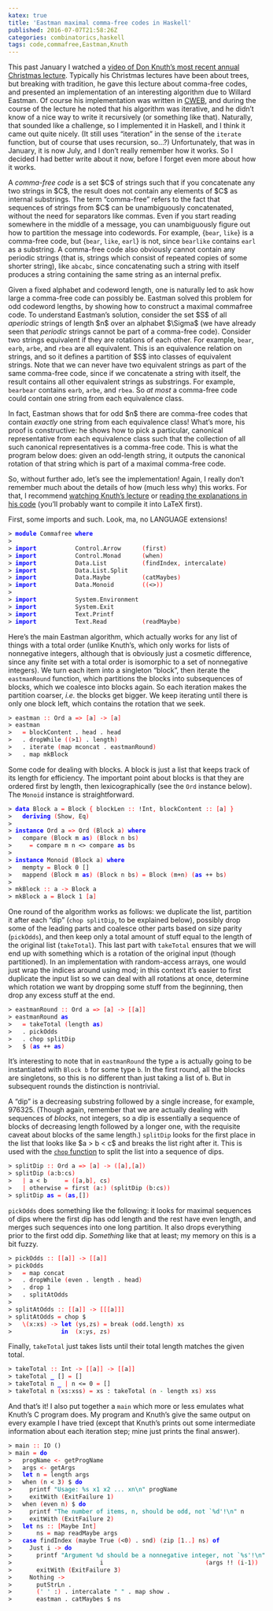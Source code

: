 ```yaml
---
katex: true
title: 'Eastman maximal comma-free codes in Haskell'
published: 2016-07-07T21:58:26Z
categories: combinatorics,haskell
tags: code,commafree,Eastman,Knuth
---
```


<p>This past January I watched a <a href="https://www.youtube.com/watch?v=48iJx8FVuis">video of Don Knuth’s most recent annual Christmas lecture</a>. Typically his Christmas lectures have been about trees, but breaking with tradition, he gave this lecture about comma-free codes, and presented an implementation of an interesting algorithm due to Willard Eastman. Of course his implementation was written in <a href="http://www-cs-faculty.stanford.edu/~uno/cweb.html">CWEB</a>, and during the course of the lecture he noted that his algorithm was iterative, and he didn’t know of a nice way to write it recursively (or something like that). Naturally, that sounded like a challenge, so I implemented it in Haskell, and I think it came out quite nicely. (It still uses “iteration” in the sense of the <code>iterate</code> function, but of course that uses recursion, so…?) Unfortunately, that was in January, it is now July, and I don’t really remember how it works. So I decided I had better write about it now, before I forget even more about how it works.</p>
<p>A <em>comma-free code</em> is a set $C$ of strings such that if you concatenate any two strings in $C$, the result does not contain any elements of $C$ as internal substrings. The term “comma-free” refers to the fact that sequences of strings from $C$ can be unambiguously concatenated, without the need for separators like commas. Even if you start reading somewhere in the middle of a message, you can unambiguously figure out how to partition the message into codewords. For example, {<code>bear</code>, <code>like</code>} is a comma-free code, but {<code>bear</code>, <code>like</code>, <code>earl</code>} is not, since <code>bearlike</code> contains <code>earl</code> as a substring. A comma-free code also obviously cannot contain any periodic strings (that is, strings which consist of repeated copies of some shorter string), like <code>abcabc</code>, since concatenating such a string with itself produces a string containing the same string as an internal prefix.</p>
<p>Given a fixed alphabet and codeword length, one is naturally led to ask how large a comma-free code can possibly be. Eastman solved this problem for odd codeword lengths, by showing how to construct a maximal commafree code. To understand Eastman’s solution, consider the set $S$ of all <em>aperiodic</em> strings of length $n$ over an alphabet $\Sigma$ (we have already seen that <em>periodic</em> strings cannot be part of a comma-free code). Consider two strings equivalent if they are rotations of each other. For example, <code>bear</code>, <code>earb</code>, <code>arbe</code>, and <code>rbea</code> are all equivalent. This is an equivalence relation on strings, and so it defines a partition of $S$ into classes of equivalent strings. Note that we can never have two equivalent strings as part of the same comma-free code, since if we concatenate a string with itself, the result contains all other equivalent strings as substrings. For example, <code>bearbear</code> contains <code>earb</code>, <code>arbe</code>, and <code>rbea</code>. So <em>at most</em> a comma-free code could contain one string from each equivalence class.</p>
<p>In fact, Eastman shows that for odd $n$ there are comma-free codes that contain <em>exactly</em> one string from each equivalence class! What’s more, his proof is constructive: he shows how to pick a particular, canonical representative from each equivalence class such that the collection of all such canonical representatives is a comma-free code. This is what the program below does: given an odd-length string, it outputs the canonical rotation of that string which is part of a maximal comma-free code.</p>
<p>So, without further ado, let’s see the implementation! Again, I really don’t remember much about the details of how (much less why) this works. For that, I recommend <a href="https://www.youtube.com/watch?v=48iJx8FVuis">watching Knuth’s lecture</a> or <a href="http://www-cs-faculty.stanford.edu/~uno/programs/commafree-eastman-new.w">reading the explanations in his code</a> (you’ll probably want to compile it into LaTeX first).</p>
<p>First, some imports and such. Look, ma, no LANGUAGE extensions!</p>
<pre class="sourceCode haskell"><code class="sourceCode haskell"><span>&gt;</span> <span style="color:blue;font-weight:bold;">module</span> <span>Commafree</span> <span style="color:blue;font-weight:bold;">where</span>
<span>&gt;</span> 
<span>&gt;</span> <span style="color:blue;font-weight:bold;">import</span>           <span>Control</span><span>.</span><span>Arrow</span>      <span style="color:red;">(</span><span>first</span><span style="color:red;">)</span>
<span>&gt;</span> <span style="color:blue;font-weight:bold;">import</span>           <span>Control</span><span>.</span><span>Monad</span>      <span style="color:red;">(</span><span>when</span><span style="color:red;">)</span>
<span>&gt;</span> <span style="color:blue;font-weight:bold;">import</span>           <span>Data</span><span>.</span><span>List</span>          <span style="color:red;">(</span><span>findIndex</span><span style="color:red;">,</span> <span>intercalate</span><span style="color:red;">)</span>
<span>&gt;</span> <span style="color:blue;font-weight:bold;">import</span>           <span>Data</span><span>.</span><span>List</span><span>.</span><span>Split</span>
<span>&gt;</span> <span style="color:blue;font-weight:bold;">import</span>           <span>Data</span><span>.</span><span>Maybe</span>         <span style="color:red;">(</span><span>catMaybes</span><span style="color:red;">)</span>
<span>&gt;</span> <span style="color:blue;font-weight:bold;">import</span>           <span>Data</span><span>.</span><span>Monoid</span>        <span style="color:red;">(</span><span style="color:red;">(</span><span>&lt;&gt;</span><span style="color:red;">)</span><span style="color:red;">)</span>
<span>&gt;</span> 
<span>&gt;</span> <span style="color:blue;font-weight:bold;">import</span>           <span>System</span><span>.</span><span>Environment</span>
<span>&gt;</span> <span style="color:blue;font-weight:bold;">import</span>           <span>System</span><span>.</span><span>Exit</span>
<span>&gt;</span> <span style="color:blue;font-weight:bold;">import</span>           <span>Text</span><span>.</span><span>Printf</span>
<span>&gt;</span> <span style="color:blue;font-weight:bold;">import</span>           <span>Text</span><span>.</span><span>Read</span>          <span style="color:red;">(</span><span>readMaybe</span><span style="color:red;">)</span>
</code></pre>
<p>Here’s the main Eastman algorithm, which actually works for any list of things with a total order (unlike Knuth’s, which only works for lists of nonnegative integers, although that is obviously just a cosmetic difference, since any finite set with a total order is isomorphic to a set of nonnegative integers). We turn each item into a singleton “block”, then iterate the <code>eastmanRound</code> function, which partitions the blocks into subsequences of blocks, which we coalesce into blocks again. So each iteration makes the partition coarser, <em>i.e.</em> the blocks get bigger. We keep iterating until there is only one block left, which contains the rotation that we seek.</p>
<pre class="sourceCode haskell"><code class="sourceCode haskell"><span>&gt;</span> <span>eastman</span> <span style="color:red;">::</span> <span>Ord</span> <span>a</span> <span style="color:red;">=&gt;</span> <span style="color:red;">[</span><span>a</span><span style="color:red;">]</span> <span style="color:red;">-&gt;</span> <span style="color:red;">[</span><span>a</span><span style="color:red;">]</span>
<span>&gt;</span> <span>eastman</span>
<span>&gt;</span>   <span style="color:red;">=</span> <span>blockContent</span> <span>.</span> <span>head</span> <span>.</span> <span>head</span>
<span>&gt;</span>   <span>.</span> <span>dropWhile</span> <span style="color:red;">(</span><span style="color:red;">(</span><span>&gt;</span><span class="hs-num">1</span><span style="color:red;">)</span> <span>.</span> <span>length</span><span style="color:red;">)</span>
<span>&gt;</span>   <span>.</span> <span>iterate</span> <span style="color:red;">(</span><span>map</span> <span>mconcat</span> <span>.</span> <span>eastmanRound</span><span style="color:red;">)</span>
<span>&gt;</span>   <span>.</span> <span>map</span> <span>mkBlock</span>
</code></pre>
<p>Some code for dealing with blocks. A block is just a list that keeps track of its length for efficiency. The important point about blocks is that they are ordered first by length, then lexicographically (see the <code>Ord</code> instance below). The <code>Monoid</code> instance is straightforward.</p>
<pre class="sourceCode haskell"><code class="sourceCode haskell"><span>&gt;</span> <span style="color:blue;font-weight:bold;">data</span> <span>Block</span> <span>a</span> <span style="color:red;">=</span> <span>Block</span> <span style="color:red;">{</span> <span>blockLen</span> <span style="color:red;">::</span> <span>!</span><span>Int</span><span style="color:red;">,</span> <span>blockContent</span> <span style="color:red;">::</span> <span style="color:red;">[</span><span>a</span><span style="color:red;">]</span> <span style="color:red;">}</span>
<span>&gt;</span>   <span style="color:blue;font-weight:bold;">deriving</span> <span style="color:red;">(</span><span>Show</span><span style="color:red;">,</span> <span>Eq</span><span style="color:red;">)</span>
<span>&gt;</span> 
<span>&gt;</span> <span style="color:blue;font-weight:bold;">instance</span> <span>Ord</span> <span>a</span> <span style="color:red;">=&gt;</span> <span>Ord</span> <span style="color:red;">(</span><span>Block</span> <span>a</span><span style="color:red;">)</span> <span style="color:blue;font-weight:bold;">where</span>
<span>&gt;</span>   <span>compare</span> <span style="color:red;">(</span><span>Block</span> <span>m</span> <span style="color:blue;font-weight:bold;">as</span><span style="color:red;">)</span> <span style="color:red;">(</span><span>Block</span> <span>n</span> <span>bs</span><span style="color:red;">)</span>
<span>&gt;</span>     <span style="color:red;">=</span> <span>compare</span> <span>m</span> <span>n</span> <span>&lt;&gt;</span> <span>compare</span> <span style="color:blue;font-weight:bold;">as</span> <span>bs</span>
<span>&gt;</span> 
<span>&gt;</span> <span style="color:blue;font-weight:bold;">instance</span> <span>Monoid</span> <span style="color:red;">(</span><span>Block</span> <span>a</span><span style="color:red;">)</span> <span style="color:blue;font-weight:bold;">where</span>
<span>&gt;</span>   <span>mempty</span> <span style="color:red;">=</span> <span>Block</span> <span class="hs-num">0</span> <span>[]</span>
<span>&gt;</span>   <span>mappend</span> <span style="color:red;">(</span><span>Block</span> <span>m</span> <span style="color:blue;font-weight:bold;">as</span><span style="color:red;">)</span> <span style="color:red;">(</span><span>Block</span> <span>n</span> <span>bs</span><span style="color:red;">)</span> <span style="color:red;">=</span> <span>Block</span> <span style="color:red;">(</span><span>m</span><span>+</span><span>n</span><span style="color:red;">)</span> <span style="color:red;">(</span><span style="color:blue;font-weight:bold;">as</span> <span>++</span> <span>bs</span><span style="color:red;">)</span>
<span>&gt;</span> 
<span>&gt;</span> <span>mkBlock</span> <span style="color:red;">::</span> <span>a</span> <span style="color:red;">-&gt;</span> <span>Block</span> <span>a</span>
<span>&gt;</span> <span>mkBlock</span> <span>a</span> <span style="color:red;">=</span> <span>Block</span> <span class="hs-num">1</span> <span style="color:red;">[</span><span>a</span><span style="color:red;">]</span>
</code></pre>
<p>One round of the algorithm works as follows: we duplicate the list, partition it after each “dip” (<code>chop splitDip</code>, to be explained below), possibly drop some of the leading parts and coalesce other parts based on size parity (<code>pickOdds</code>), and then keep only a total amount of stuff equal to the length of the original list (<code>takeTotal</code>). This last part with <code>takeTotal</code> ensures that we will end up with something which is a rotation of the original input (though partitioned). In an implementation with random-access arrays, one would just wrap the indices around using mod; in this context it’s easier to first duplicate the input list so we can deal with all rotations at once, determine which rotation we want by dropping some stuff from the beginning, then drop any excess stuff at the end.</p>
<pre class="sourceCode haskell"><code class="sourceCode haskell"><span>&gt;</span> <span>eastmanRound</span> <span style="color:red;">::</span> <span>Ord</span> <span>a</span> <span style="color:red;">=&gt;</span> <span style="color:red;">[</span><span>a</span><span style="color:red;">]</span> <span style="color:red;">-&gt;</span> <span style="color:red;">[</span><span style="color:red;">[</span><span>a</span><span style="color:red;">]</span><span style="color:red;">]</span>
<span>&gt;</span> <span>eastmanRound</span> <span style="color:blue;font-weight:bold;">as</span>
<span>&gt;</span>   <span style="color:red;">=</span> <span>takeTotal</span> <span style="color:red;">(</span><span>length</span> <span style="color:blue;font-weight:bold;">as</span><span style="color:red;">)</span>
<span>&gt;</span>   <span>.</span> <span>pickOdds</span>
<span>&gt;</span>   <span>.</span> <span>chop</span> <span>splitDip</span>
<span>&gt;</span>   <span>$</span> <span style="color:red;">(</span><span style="color:blue;font-weight:bold;">as</span> <span>++</span> <span style="color:blue;font-weight:bold;">as</span><span style="color:red;">)</span>
</code></pre>
<p>It’s interesting to note that in <code>eastmanRound</code> the type <code>a</code> is actually going to be instantiated with <code>Block b</code> for some type <code>b</code>. In the first round, all the blocks are singletons, so this is no different than just taking a list of <code>b</code>. But in subsequent rounds the distinction is nontrivial.</p>
<p>A “dip” is a decreasing substring followed by a single increase, for example, 976325. (Though again, remember that we are actually dealing with sequences of <em>blocks</em>, not integers, so a dip is essentially a sequence of blocks of decreasing length followed by a longer one, with the requisite caveat about blocks of the same length.) <code>splitDip</code> looks for the first place in the list that looks like $a &gt; b &lt; c$ and breaks the list right after it. This is used with the <a href="http://hackage.haskell.org/package/split-0.2.3.1/docs/Data-List-Split.html#v:chop"><code>chop</code> function</a> to split the list into a sequence of dips.</p>
<pre class="sourceCode haskell"><code class="sourceCode haskell"><span>&gt;</span> <span>splitDip</span> <span style="color:red;">::</span> <span>Ord</span> <span>a</span> <span style="color:red;">=&gt;</span> <span style="color:red;">[</span><span>a</span><span style="color:red;">]</span> <span style="color:red;">-&gt;</span> <span style="color:red;">(</span><span style="color:red;">[</span><span>a</span><span style="color:red;">]</span><span style="color:red;">,</span><span style="color:red;">[</span><span>a</span><span style="color:red;">]</span><span style="color:red;">)</span>
<span>&gt;</span> <span>splitDip</span> <span style="color:red;">(</span><span>a</span><span>:</span><span>b</span><span>:</span><span>cs</span><span style="color:red;">)</span>
<span>&gt;</span>   <span style="color:red;">|</span> <span>a</span> <span>&lt;</span> <span>b</span>     <span style="color:red;">=</span> <span style="color:red;">(</span><span style="color:red;">[</span><span>a</span><span style="color:red;">,</span><span>b</span><span style="color:red;">]</span><span style="color:red;">,</span> <span>cs</span><span style="color:red;">)</span>
<span>&gt;</span>   <span style="color:red;">|</span> <span>otherwise</span> <span style="color:red;">=</span> <span>first</span> <span style="color:red;">(</span><span>a</span><span>:</span><span style="color:red;">)</span> <span style="color:red;">(</span><span>splitDip</span> <span style="color:red;">(</span><span>b</span><span>:</span><span>cs</span><span style="color:red;">)</span><span style="color:red;">)</span>
<span>&gt;</span> <span>splitDip</span> <span style="color:blue;font-weight:bold;">as</span> <span style="color:red;">=</span> <span style="color:red;">(</span><span style="color:blue;font-weight:bold;">as</span><span style="color:red;">,</span><span>[]</span><span style="color:red;">)</span>
</code></pre>
<p><code>pickOdds</code> does something like the following: it looks for maximal sequences of dips where the first dip has odd length and the rest have even length, and merges such sequences into one long partition. It also drops everything prior to the first odd dip. <em>Something</em> like that at least; my memory on this is a bit fuzzy.</p>
<pre class="sourceCode haskell"><code class="sourceCode haskell"><span>&gt;</span> <span>pickOdds</span> <span style="color:red;">::</span> <span style="color:red;">[</span><span style="color:red;">[</span><span>a</span><span style="color:red;">]</span><span style="color:red;">]</span> <span style="color:red;">-&gt;</span> <span style="color:red;">[</span><span style="color:red;">[</span><span>a</span><span style="color:red;">]</span><span style="color:red;">]</span>
<span>&gt;</span> <span>pickOdds</span>
<span>&gt;</span>   <span style="color:red;">=</span> <span>map</span> <span>concat</span>
<span>&gt;</span>   <span>.</span> <span>dropWhile</span> <span style="color:red;">(</span><span>even</span> <span>.</span> <span>length</span> <span>.</span> <span>head</span><span style="color:red;">)</span>
<span>&gt;</span>   <span>.</span> <span>drop</span> <span class="hs-num">1</span>
<span>&gt;</span>   <span>.</span> <span>splitAtOdds</span>
<span>&gt;</span> 
<span>&gt;</span> <span>splitAtOdds</span> <span style="color:red;">::</span> <span style="color:red;">[</span><span style="color:red;">[</span><span>a</span><span style="color:red;">]</span><span style="color:red;">]</span> <span style="color:red;">-&gt;</span> <span style="color:red;">[</span><span style="color:red;">[</span><span style="color:red;">[</span><span>a</span><span style="color:red;">]</span><span style="color:red;">]</span><span style="color:red;">]</span>
<span>&gt;</span> <span>splitAtOdds</span> <span style="color:red;">=</span> <span>chop</span> <span>$</span>
<span>&gt;</span>   <span style="color:red;">\</span><span style="color:red;">(</span><span>x</span><span>:</span><span>xs</span><span style="color:red;">)</span> <span style="color:red;">-&gt;</span> <span style="color:blue;font-weight:bold;">let</span> <span style="color:red;">(</span><span>ys</span><span style="color:red;">,</span><span>zs</span><span style="color:red;">)</span> <span style="color:red;">=</span> <span>break</span> <span style="color:red;">(</span><span>odd</span><span>.</span><span>length</span><span style="color:red;">)</span> <span>xs</span>
<span>&gt;</span>              <span style="color:blue;font-weight:bold;">in</span>  <span style="color:red;">(</span><span>x</span><span>:</span><span>ys</span><span style="color:red;">,</span> <span>zs</span><span style="color:red;">)</span>
</code></pre>
<p>Finally, <code>takeTotal</code> just takes lists until their total length matches the given total.</p>
<pre class="sourceCode haskell"><code class="sourceCode haskell"><span>&gt;</span> <span>takeTotal</span> <span style="color:red;">::</span> <span>Int</span> <span style="color:red;">-&gt;</span> <span style="color:red;">[</span><span style="color:red;">[</span><span>a</span><span style="color:red;">]</span><span style="color:red;">]</span> <span style="color:red;">-&gt;</span> <span style="color:red;">[</span><span style="color:red;">[</span><span>a</span><span style="color:red;">]</span><span style="color:red;">]</span>
<span>&gt;</span> <span>takeTotal</span> <span style="color:blue;font-weight:bold;">_</span> <span>[]</span> <span style="color:red;">=</span> <span>[]</span>
<span>&gt;</span> <span>takeTotal</span> <span>n</span> <span style="color:blue;font-weight:bold;">_</span> <span style="color:red;">|</span> <span>n</span> <span>&lt;=</span> <span class="hs-num">0</span> <span style="color:red;">=</span> <span>[]</span>
<span>&gt;</span> <span>takeTotal</span> <span>n</span> <span style="color:red;">(</span><span>xs</span><span>:</span><span>xss</span><span style="color:red;">)</span> <span style="color:red;">=</span> <span>xs</span> <span>:</span> <span>takeTotal</span> <span style="color:red;">(</span><span>n</span> <span style="color:green;">-</span> <span>length</span> <span>xs</span><span style="color:red;">)</span> <span>xss</span>
</code></pre>
<p>And that’s it! I also put together a <code>main</code> which more or less emulates what Knuth’s C program does. My program and Knuth’s give the same output on every example I have tried (except that Knuth’s prints out some intermediate information about each iteration step; mine just prints the final answer).</p>
<pre class="sourceCode haskell"><code class="sourceCode haskell"><span>&gt;</span> <span>main</span> <span style="color:red;">::</span> <span>IO</span> <span>()</span>
<span>&gt;</span> <span>main</span> <span style="color:red;">=</span> <span style="color:blue;font-weight:bold;">do</span>
<span>&gt;</span>   <span>progName</span> <span style="color:red;">&lt;-</span> <span>getProgName</span>
<span>&gt;</span>   <span>args</span> <span style="color:red;">&lt;-</span> <span>getArgs</span>
<span>&gt;</span>   <span style="color:blue;font-weight:bold;">let</span> <span>n</span> <span style="color:red;">=</span> <span>length</span> <span>args</span>
<span>&gt;</span>   <span>when</span> <span style="color:red;">(</span><span>n</span> <span>&lt;</span> <span class="hs-num">3</span><span style="color:red;">)</span> <span>$</span> <span style="color:blue;font-weight:bold;">do</span>
<span>&gt;</span>     <span>printf</span> <span style="color:teal;">"Usage: %s x1 x2 ... xn\n"</span> <span>progName</span>
<span>&gt;</span>     <span>exitWith</span> <span style="color:red;">(</span><span>ExitFailure</span> <span class="hs-num">1</span><span style="color:red;">)</span>
<span>&gt;</span>   <span>when</span> <span style="color:red;">(</span><span>even</span> <span>n</span><span style="color:red;">)</span> <span>$</span> <span style="color:blue;font-weight:bold;">do</span>
<span>&gt;</span>     <span>printf</span> <span style="color:teal;">"The number of items, n, should be odd, not `%d'!\n"</span> <span>n</span>
<span>&gt;</span>     <span>exitWith</span> <span style="color:red;">(</span><span>ExitFailure</span> <span class="hs-num">2</span><span style="color:red;">)</span>
<span>&gt;</span>   <span style="color:blue;font-weight:bold;">let</span> <span>ns</span> <span style="color:red;">::</span> <span style="color:red;">[</span><span>Maybe</span> <span>Int</span><span style="color:red;">]</span>
<span>&gt;</span>       <span>ns</span> <span style="color:red;">=</span> <span>map</span> <span>readMaybe</span> <span>args</span>
<span>&gt;</span>   <span style="color:blue;font-weight:bold;">case</span> <span>findIndex</span> <span style="color:red;">(</span><span>maybe</span> <span>True</span> <span style="color:red;">(</span><span>&lt;</span><span class="hs-num">0</span><span style="color:red;">)</span> <span>.</span> <span>snd</span><span style="color:red;">)</span> <span style="color:red;">(</span><span>zip</span> <span style="color:red;">[</span><span class="hs-num">1</span><span style="color:red;">..</span><span style="color:red;">]</span> <span>ns</span><span style="color:red;">)</span> <span style="color:blue;font-weight:bold;">of</span>
<span>&gt;</span>     <span>Just</span> <span>i</span> <span style="color:red;">-&gt;</span> <span style="color:blue;font-weight:bold;">do</span>
<span>&gt;</span>       <span>printf</span> <span style="color:teal;">"Argument %d should be a nonnegative integer, not `%s'!\n"</span>
<span>&gt;</span>                         <span>i</span>                             <span style="color:red;">(</span><span>args</span> <span>!!</span> <span style="color:red;">(</span><span>i</span><span style="color:green;">-</span><span class="hs-num">1</span><span style="color:red;">)</span><span style="color:red;">)</span>
<span>&gt;</span>       <span>exitWith</span> <span style="color:red;">(</span><span>ExitFailure</span> <span class="hs-num">3</span><span style="color:red;">)</span>
<span>&gt;</span>     <span>Nothing</span> <span style="color:red;">-&gt;</span>
<span>&gt;</span>       <span>putStrLn</span> <span>.</span>
<span>&gt;</span>       <span style="color:red;">(</span><span style="color:teal;">' '</span> <span>:</span><span style="color:red;">)</span> <span>.</span> <span>intercalate</span> <span style="color:teal;">" "</span> <span>.</span> <span>map</span> <span>show</span> <span>.</span>
<span>&gt;</span>       <span>eastman</span> <span>.</span> <span>catMaybes</span> <span>$</span> <span>ns</span>
</code></pre>
<div id="refs" class="references">

</div>

